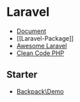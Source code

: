 # Laravel

- [Document](https://laravel.com/)
- [[Laravel-Package]]
- [Awesome Laravel](https://github.com/chiraggude/awesome-laravel)
- [Clean Code PHP](https://github.com/jupeter/clean-code-php)

## Starter

- [Backpack\Demo](https://github.com/Laravel-Backpack/demo)
